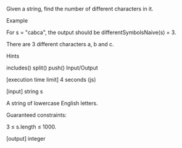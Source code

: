 Given a string, find the number of different characters in it.

Example

For s = "cabca", the output should be differentSymbolsNaive(s) = 3.

There are 3 different characters a, b and c.

Hints

includes()
split()
push()
Input/Output

[execution time limit] 4 seconds (js)

[input] string s

A string of lowercase English letters.

Guaranteed constraints:

3 ≤ s.length ≤ 1000.

[output] integer
